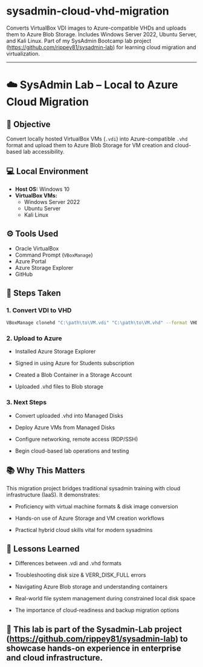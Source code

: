 # sysadmin-cloud-vhd-migration
Converts VirtualBox VDI images to Azure-compatible VHDs and uploads them to Azure Blob Storage. Includes Windows Server 2022, Ubuntu Server, and Kali Linux. Part of my SysAdmin Bootcamp lab project (https://github.com/rippey81/sysadmin-lab)  for learning cloud migration and virtualization.

---

# ☁️ SysAdmin Lab – Local to Azure Cloud Migration

## 🔧 Objective

Convert locally hosted VirtualBox VMs (`.vdi`) into Azure-compatible `.vhd` format and upload them to Azure Blob Storage for VM creation and cloud-based lab accessibility.

## 💻 Local Environment

- **Host OS:** Windows 10  
- **VirtualBox VMs:**
  - Windows Server 2022  
  - Ubuntu Server  
  - Kali Linux  

## ⚙️ Tools Used

- Oracle VirtualBox  
- Command Prompt (`VBoxManage`)  
- Azure Portal  
- Azure Storage Explorer  
- GitHub  

## 🧱 Steps Taken

### 1. Convert VDI to VHD

```bash
VBoxManage clonehd "C:\path\to\VM.vdi" "C:\path\to\VM.vhd" --format VHD
```

### 2. Upload to Azure

- Installed Azure Storage Explorer

- Signed in using Azure for Students subscription

- Created a Blob Container in a Storage Account

- Uploaded .vhd files to Blob storage

### 3. Next Steps

- Convert uploaded .vhd into Managed Disks

- Deploy Azure VMs from Managed Disks

- Configure networking, remote access (RDP/SSH)

- Begin cloud-based lab operations and testing

## 📚 Why This Matters

This migration project bridges traditional sysadmin training with cloud infrastructure (IaaS). It demonstrates:

- Proficiency with virtual machine formats & disk image conversion

- Hands-on use of Azure Storage and VM creation workflows

- Practical hybrid cloud skills vital for modern sysadmins

## 🧠 Lessons Learned

- Differences between .vdi and .vhd formats

- Troubleshooting disk size & VERR_DISK_FULL errors

- Navigating Azure Blob storage and understanding containers

- Real-world file system management during constrained local disk space

- The importance of cloud-readiness and backup migration options

## 🚀 This lab is part of the Sysadmin-Lab project (https://github.com/rippey81/sysadmin-lab) to showcase hands-on experience in enterprise and cloud infrastructure.
